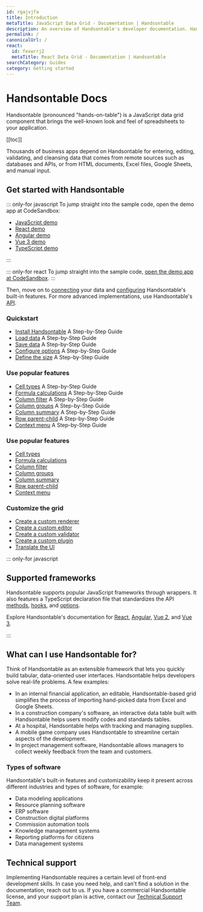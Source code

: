 ```yaml
---
id: rgajvjfa
title: Introduction
metaTitle: JavaScript Data Grid - Documentation | Handsontable
description: An overview of Handsontable's developer documentation. Handsontable is a client-side, spreadsheet-like data grid for editing data in web applications.
permalink: /
canonicalUrl: /
react:
  id: fexwrrj2
  metaTitle: React Data Grid - Documentation | Handsontable
searchCategory: Guides
category: Getting started
---
```


# Handsontable Docs

Handsontable (pronounced "hands-on-table") is a JavaScript data grid component that brings the well-known look and feel of spreadsheets to your application.

[[toc]]

Thousands of business apps depend on Handsontable for entering, editing, validating, and cleansing data that comes from remote sources such as databases and APIs, or from HTML documents, Excel files, Google Sheets, and manual input.

<!-- Depending on the theme, one of these two images is displayed 
<div class="handsontable-drawing">

  ![A drawing of Handsontable data grid on the light background]({{$basePath}}/img/pages/introduction/introduction-drawing-light-min.png)

  ![A drawing of Handsontable data grid on the dark background]({{$basePath}}/img/pages/introduction/introduction-drawing-dark-min.png)

</div>
-->

## Get started with Handsontable

::: only-for javascript
To jump straight into the sample code, open the demo app at CodeSandbox:
<div class="icons-only">

- <i class="ico i-javascript"></i> 
[JavaScript demo](https://codesandbox.io/s/handsontable-javascript-data-grid-hello-world-app-14-0-0-smp4xx)
- <i class="ico i-react"></i> 
[React demo](https://codesandbox.io/s/handsontable-react-data-grid-hello-world-app-14-0-0-xr7mj2)
- <i class="ico i-angular"></i> 
[Angular demo](https://codesandbox.io/s/handsontable-angular-data-grid-hello-world-app-14-0-0-c54xw9)
- <i class="ico i-vue"></i> 
[Vue 3 demo](https://codesandbox.io/p/sandbox/handsontable-data-grid-v14-1-0-vue-3-demo-ypkddz)
- <i class="ico i-ts"></i> 
[TypeScript demo](https://codesandbox.io/s/handsontable-typescript-data-grid-hello-world-app-14-0-0-3f4lss)

</div>
:::


::: only-for react
To jump straight into the sample code, [open the demo app at CodeSandbox](https://codesandbox.io/s/handsontable-react-data-grid-hello-world-app-14-0-0-xr7mj2).
:::

Then, move on to [connecting](@/guides/getting-started/binding-to-data/binding-to-data.md) your data and [configuring](@/guides/getting-started/configuration-options/configuration-options.md) Handsontable's built-in features. For more advanced implementations, use Handsontable's [API](@/api/introduction.md).

### Quickstart
<div class="boxes-list">

- <i class="ico i-javascript"></i> 
[Install Handsontable](@/guides/getting-started/installation/installation.md) A Step-by-Step Guide
- <i class="ico i-javascript"></i> 
[Load data](@/guides/getting-started/binding-to-data/binding-to-data.mdd) A Step-by-Step Guide
- <i class="ico i-javascript"></i> 
[Save data](@/guides/getting-started/saving-data/saving-data.md) A Step-by-Step Guide
- <i class="ico i-javascript"></i> 
[Configure options](@/guides/getting-started/configuration-options/configuration-options.md) A Step-by-Step Guide
- <i class="ico i-javascript"></i> 
[Define the size](@/guides/getting-started/grid-size/grid-size.md) A Step-by-Step Guide

</div>

### Use popular features
<div class="boxes-list gray">

- <i class="ico i-javascript"></i> 
[Cell types](@/guides/cell-types/cell-type/cell-type.md) A Step-by-Step Guide
- <i class="ico i-javascript"></i> 
[Formula calculations](@/guides/formulas/formula-calculation/formula-calculation.md) A Step-by-Step Guide
- <i class="ico i-javascript"></i> 
[Column filter](@/guides/columns/column-filter/column-filter.md) A Step-by-Step Guide
- <i class="ico i-javascript"></i> 
[Column groups](@/guides/columns/column-groups/column-groups.md) A Step-by-Step Guide
- <i class="ico i-javascript"></i> 
[Column summary](@/guides/columns/column-summary/column-summary.md) A Step-by-Step Guide
- <i class="ico i-javascript"></i> 
[Row parent-child](@/guides/rows/row-parent-child/row-parent-child.md) A Step-by-Step Guide
- <i class="ico i-javascript"></i> 
[Context menu](@/guides/accessories-and-menus/context-menu/context-menu.md) A Step-by-Step Guide

</div>

### Use popular features
<div class="simple-list">

- <i class="ico i-javascript"></i> 
[Cell types](@/guides/cell-types/cell-type/cell-type.md)
- <i class="ico i-javascript"></i> 
[Formula calculations](@/guides/formulas/formula-calculation/formula-calculation.md)
- <i class="ico i-javascript"></i> 
[Column filter](@/guides/columns/column-filter/column-filter.md)
- <i class="ico i-javascript"></i> 
[Column groups](@/guides/columns/column-groups/column-groups.md)
- <i class="ico i-javascript"></i> 
[Column summary](@/guides/columns/column-summary.md)
- <i class="ico i-javascript"></i> 
[Row parent-child](@/guides/rows/row-parent-child/row-parent-child.md)
- <i class="ico i-javascript"></i> 
[Context menu](@/guides/accessories-and-menus/context-menu/context-menu.md)

</div>

### Customize the grid

- [Create a custom renderer](@/guides/cell-functions/cell-renderer/cell-renderer.md)
- [Create a custom editor](@/guides/cell-functions/cell-editor/cell-editor.md)
- [Create a custom validator](@/guides/cell-functions/cell-validator/cell-validator.md)
- [Create a custom plugin](@/guides/tools-and-building/custom-plugins/custom-plugins.md)
- [Translate the UI](@/guides/internationalization/language/language.md)

::: only-for javascript

## Supported frameworks

Handsontable supports popular JavaScript frameworks through wrappers. It also features a TypeScript declaration file that standardizes the API [methods](@/api/core.md), [hooks](@/api/hooks.md), and [options](@/api/options.md).

Explore Handsontable's documentation for [React](@/react/guides/getting-started/introduction/introduction.md), [Angular](@/guides/integrate-with-angular/angular-installation/angular-installation.md), [Vue 2](@/guides/integrate-with-vue/vue-installation/vue-installation.md), and [Vue 3](@/guides/integrate-with-vue3/vue3-installation/vue3-installation.md).

:::

## What can I use Handsontable for?

Think of Handsontable as an extensible framework that lets you quickly build tabular, data-oriented user interfaces. Handsontable helps developers solve real-life problems. A few examples:

- In an internal financial application, an editable, Handsontable-based grid simplifies the process of importing hand-picked data from Excel and Google Sheets.
- In a construction company's software, an interactive data table built with Handsontable helps users modify codes and standards tables.
- At a hospital, Handsontable helps with tracking and managing supplies.
- A mobile game company uses Handsontable to streamline certain aspects of the development.
- In project management software, Handsontable allows managers to collect weekly feedback from the team and customers.

### Types of software

Handsontable's built-in features and customizability keep it present across different industries and types of software, for example:

- Data modeling applications
- Resource planning software
- ERP software
- Construction digital platforms
- Commission automation tools
- Knowledge management systems
- Reporting platforms for citizens
- Data management systems

## Technical support

Implementing Handsontable requires a certain level of front-end development skills. In case you need help, and can't find a solution in the documentation, reach out to us. If you have a commercial Handsontable license, and your support plan is active, contact our [Technical Support Team](https://handsontable.com/contact?category=technical_support).

<!--
## Feedback

Contribute to the development of Handsontable:

- [Report a GitHub issue](https://github.com/handsontable/handsontable/issues/new/choose)
- [Ask a question on Stack Overflow](https://stackoverflow.com/questions/tagged/handsontable)
- [Make a GitHub pull request](https://github.com/handsontable/handsontable/pulls)
- [Report a documentation issue](https://github.com/handsontable/handsontable/issues/new?assignees=&labels=Docs%3A+Content&template=02-documentation.md&title=Docs%3A+)

## Stay in the loop

- [Release notes](@/guides/upgrade-and-migration/release-notes/release-notes.md)
- [Blog](https://handsontable.com/blog)
- [Twitter](https://twitter.com/handsontable)
-->

<span class="decoration-right"></span>
